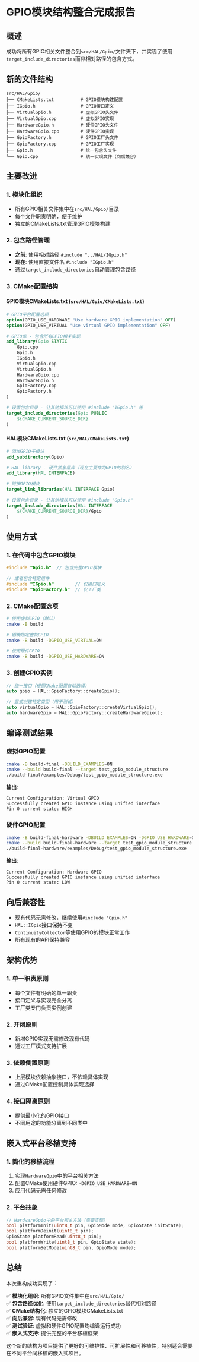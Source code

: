 # GPIO模块结构整合完成报告

## 概述

成功将所有GPIO相关文件整合到`src/HAL/Gpio/`文件夹下，并实现了使用`target_include_directories`而非相对路径的包含方式。

## 新的文件结构

```
src/HAL/Gpio/
├── CMakeLists.txt          # GPIO模块构建配置
├── IGpio.h                 # GPIO接口定义
├── VirtualGpio.h           # 虚拟GPIO头文件
├── VirtualGpio.cpp         # 虚拟GPIO实现
├── HardwareGpio.h          # 硬件GPIO头文件  
├── HardwareGpio.cpp        # 硬件GPIO实现
├── GpioFactory.h           # GPIO工厂头文件
├── GpioFactory.cpp         # GPIO工厂实现
├── Gpio.h                  # 统一包含头文件
└── Gpio.cpp                # 统一实现文件（向后兼容）
```

## 主要改进

### 1. 模块化组织
- 所有GPIO相关文件集中在`src/HAL/Gpio/`目录
- 每个文件职责明确，便于维护
- 独立的CMakeLists.txt管理GPIO模块构建

### 2. 包含路径管理
- **之前**: 使用相对路径 `#include "../HAL/IGpio.h"`
- **现在**: 使用直接文件名 `#include "IGpio.h"`
- 通过`target_include_directories`自动管理包含路径

### 3. CMake配置结构

#### GPIO模块CMakeLists.txt (`src/HAL/Gpio/CMakeLists.txt`)
```cmake
# GPIO平台配置选项
option(GPIO_USE_HARDWARE "Use hardware GPIO implementation" OFF)
option(GPIO_USE_VIRTUAL "Use virtual GPIO implementation" OFF)

# GPIO库 - 包含所有GPIO相关实现
add_library(Gpio STATIC
    Gpio.cpp
    Gpio.h
    IGpio.h
    VirtualGpio.cpp
    VirtualGpio.h
    HardwareGpio.cpp
    HardwareGpio.h
    GpioFactory.cpp
    GpioFactory.h
)

# 设置包含目录 - 让其他模块可以使用 #include "IGpio.h" 等
target_include_directories(Gpio PUBLIC
    ${CMAKE_CURRENT_SOURCE_DIR}
)
```

#### HAL模块CMakeLists.txt (`src/HAL/CMakeLists.txt`)
```cmake
# 添加GPIO子模块
add_subdirectory(Gpio)

# HAL library - 硬件抽象层库（现在主要作为GPIO的别名）
add_library(HAL INTERFACE)

# 链接GPIO模块
target_link_libraries(HAL INTERFACE Gpio)

# 设置包含目录 - 让其他模块可以使用 #include "Gpio.h"
target_include_directories(HAL INTERFACE
    ${CMAKE_CURRENT_SOURCE_DIR}/Gpio
)
```

## 使用方式

### 1. 在代码中包含GPIO模块
```cpp
#include "Gpio.h"  // 包含完整GPIO模块

// 或者包含特定组件
#include "IGpio.h"        // 仅接口定义
#include "GpioFactory.h"  // 仅工厂类
```

### 2. CMake配置选项
```bash
# 使用虚拟GPIO（默认）
cmake -B build

# 明确指定虚拟GPIO
cmake -B build -DGPIO_USE_VIRTUAL=ON

# 使用硬件GPIO
cmake -B build -DGPIO_USE_HARDWARE=ON
```

### 3. 创建GPIO实例
```cpp
// 统一接口（根据CMake配置自动选择）
auto gpio = HAL::GpioFactory::createGpio();

// 显式创建特定类型（用于测试）
auto virtualGpio = HAL::GpioFactory::createVirtualGpio();
auto hardwareGpio = HAL::GpioFactory::createHardwareGpio();
```

## 编译测试结果

### 虚拟GPIO配置
```bash
cmake -B build-final -DBUILD_EXAMPLES=ON
cmake --build build-final --target test_gpio_module_structure
./build-final/examples/Debug/test_gpio_module_structure.exe
```

**输出**:
```
Current Configuration: Virtual GPIO
Successfully created GPIO instance using unified interface
Pin 0 current state: HIGH
```

### 硬件GPIO配置
```bash
cmake -B build-final-hardware -DBUILD_EXAMPLES=ON -DGPIO_USE_HARDWARE=ON
cmake --build build-final-hardware --target test_gpio_module_structure
./build-final-hardware/examples/Debug/test_gpio_module_structure.exe
```

**输出**:
```
Current Configuration: Hardware GPIO
Successfully created GPIO instance using unified interface  
Pin 0 current state: LOW
```

## 向后兼容性

- 现有代码无需修改，继续使用`#include "Gpio.h"`
- `HAL::IGpio`接口保持不变
- `ContinuityCollector`等使用GPIO的模块正常工作
- 所有现有的API保持兼容

## 架构优势

### 1. 单一职责原则
- 每个文件有明确的单一职责
- 接口定义与实现完全分离
- 工厂类专门负责实例创建

### 2. 开闭原则
- 新增GPIO实现无需修改现有代码
- 通过工厂模式支持扩展

### 3. 依赖倒置原则
- 上层模块依赖抽象接口，不依赖具体实现
- 通过CMake配置控制具体实现选择

### 4. 接口隔离原则
- 提供最小化的GPIO接口
- 不同用途的功能分离到不同类中

## 嵌入式平台移植支持

### 1. 简化的移植流程
1. 实现`HardwareGpio`中的平台相关方法
2. 配置CMake使用硬件GPIO: `-DGPIO_USE_HARDWARE=ON`
3. 应用代码无需任何修改

### 2. 平台抽象
```cpp
// HardwareGpio中的平台相关方法（需要实现）
bool platformInit(uint8_t pin, GpioMode mode, GpioState initState);
bool platformDeinit(uint8_t pin);
GpioState platformRead(uint8_t pin);
bool platformWrite(uint8_t pin, GpioState state);
bool platformSetMode(uint8_t pin, GpioMode mode);
```

## 总结

本次重构成功实现了：

✅ **模块化组织**: 所有GPIO文件集中在`src/HAL/Gpio/`  
✅ **包含路径优化**: 使用`target_include_directories`替代相对路径  
✅ **CMake结构化**: 独立的GPIO模块CMakeLists.txt  
✅ **向后兼容**: 现有代码无需修改  
✅ **测试验证**: 虚拟和硬件GPIO配置均编译运行成功  
✅ **嵌入式支持**: 提供完整的平台移植框架  

这个新的结构为项目提供了更好的可维护性、可扩展性和可移植性，特别适合需要在不同平台间移植的嵌入式项目。 